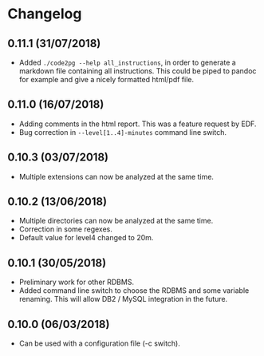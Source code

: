 # Changelog

## 0.11.1 (31/07/2018)

- Added `./code2pg --help all_instructions`, in order to generate a markdown file containing all instructions. This could be piped to pandoc for example and give a nicely formatted html/pdf file. 

## 0.11.0 (16/07/2018)

- Adding comments in the html report. This was a feature request by EDF. 
- Bug correction in `--level[1..4]-minutes` command line switch.

## 0.10.3 (03/07/2018)

- Multiple extensions can now be analyzed at the same time.

## 0.10.2 (13/06/2018)

- Multiple directories can now be analyzed at the same time.
- Correction in some regexes.
- Default value for level4 changed to 20m. 

## 0.10.1 (30/05/2018)

- Preliminary work for other RDBMS.
- Added command line switch to choose the RDBMS and some variable renaming. This will allow DB2 / MySQL integration in the future.

## 0.10.0 (06/03/2018)

- Can be used with a configuration file (-c switch).
